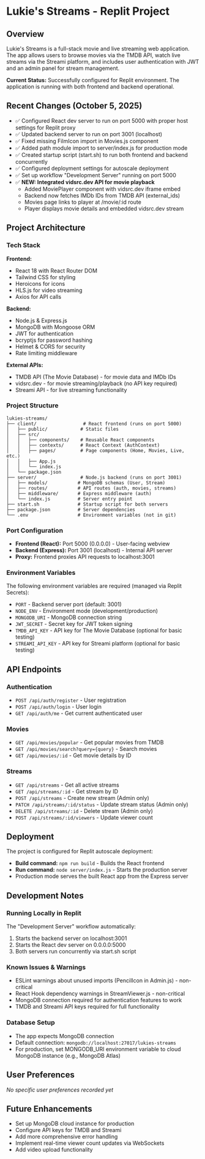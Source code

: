 # Lukie's Streams - Replit Project

## Overview
Lukie's Streams is a full-stack movie and live streaming web application. The app allows users to browse movies via the TMDB API, watch live streams via the Streami platform, and includes user authentication with JWT and an admin panel for stream management.

**Current Status:** Successfully configured for Replit environment. The application is running with both frontend and backend operational.

## Recent Changes (October 5, 2025)
- ✅ Configured React dev server to run on port 5000 with proper host settings for Replit proxy
- ✅ Updated backend server to run on port 3001 (localhost)
- ✅ Fixed missing FilmIcon import in Movies.js component
- ✅ Added path module import to server/index.js for production mode
- ✅ Created startup script (start.sh) to run both frontend and backend concurrently
- ✅ Configured deployment settings for autoscale deployment
- ✅ Set up workflow "Development Server" running on port 5000
- ✅ **NEW: Integrated vidsrc.dev API for movie playback**
  - Added MoviePlayer component with vidsrc.dev iframe embed
  - Backend now fetches IMDb IDs from TMDB API (external_ids)
  - Movies page links to player at /movie/:id route
  - Player displays movie details and embedded vidsrc.dev stream

## Project Architecture

### Tech Stack
**Frontend:**
- React 18 with React Router DOM
- Tailwind CSS for styling
- Heroicons for icons
- HLS.js for video streaming
- Axios for API calls

**Backend:**
- Node.js & Express.js
- MongoDB with Mongoose ORM
- JWT for authentication
- bcryptjs for password hashing
- Helmet & CORS for security
- Rate limiting middleware

**External APIs:**
- TMDB API (The Movie Database) - for movie data and IMDb IDs
- vidsrc.dev - for movie streaming/playback (no API key required)
- Streami API - for live streaming functionality

### Project Structure
```
lukies-streams/
├── client/                 # React frontend (runs on port 5000)
│   ├── public/            # Static files
│   ├── src/
│   │   ├── components/    # Reusable React components
│   │   ├── contexts/      # React Context (AuthContext)
│   │   ├── pages/         # Page components (Home, Movies, Live, etc.)
│   │   ├── App.js
│   │   └── index.js
│   └── package.json
├── server/                # Node.js backend (runs on port 3001)
│   ├── models/           # MongoDB schemas (User, Stream)
│   ├── routes/           # API routes (auth, movies, streams)
│   ├── middleware/       # Express middleware (auth)
│   └── index.js          # Server entry point
├── start.sh              # Startup script for both servers
├── package.json          # Server dependencies
└── .env                  # Environment variables (not in git)
```

### Port Configuration
- **Frontend (React):** Port 5000 (0.0.0.0) - User-facing webview
- **Backend (Express):** Port 3001 (localhost) - Internal API server
- **Proxy:** Frontend proxies API requests to localhost:3001

### Environment Variables
The following environment variables are required (managed via Replit Secrets):

- `PORT` - Backend server port (default: 3001)
- `NODE_ENV` - Environment mode (development/production)
- `MONGODB_URI` - MongoDB connection string
- `JWT_SECRET` - Secret key for JWT token signing
- `TMDB_API_KEY` - API key for The Movie Database (optional for basic testing)
- `STREAMI_API_KEY` - API key for Streami platform (optional for basic testing)

## API Endpoints

### Authentication
- `POST /api/auth/register` - User registration
- `POST /api/auth/login` - User login
- `GET /api/auth/me` - Get current authenticated user

### Movies
- `GET /api/movies/popular` - Get popular movies from TMDB
- `GET /api/movies/search?query={query}` - Search movies
- `GET /api/movies/:id` - Get movie details by ID

### Streams
- `GET /api/streams` - Get all active streams
- `GET /api/streams/:id` - Get stream by ID
- `POST /api/streams` - Create new stream (Admin only)
- `PATCH /api/streams/:id/status` - Update stream status (Admin only)
- `DELETE /api/streams/:id` - Delete stream (Admin only)
- `POST /api/streams/:id/viewers` - Update viewer count

## Deployment
The project is configured for Replit autoscale deployment:
- **Build command:** `npm run build` - Builds the React frontend
- **Run command:** `node server/index.js` - Starts the production server
- Production mode serves the built React app from the Express server

## Development Notes

### Running Locally in Replit
The "Development Server" workflow automatically:
1. Starts the backend server on localhost:3001
2. Starts the React dev server on 0.0.0.0:5000
3. Both servers run concurrently via start.sh script

### Known Issues & Warnings
- ESLint warnings about unused imports (PencilIcon in Admin.js) - non-critical
- React Hook dependency warnings in StreamViewer.js - non-critical
- MongoDB connection required for authentication features to work
- TMDB and Streami API keys required for full functionality

### Database Setup
- The app expects MongoDB connection
- Default connection: `mongodb://localhost:27017/lukies-streams`
- For production, set MONGODB_URI environment variable to cloud MongoDB instance (e.g., MongoDB Atlas)

## User Preferences
*No specific user preferences recorded yet*

## Future Enhancements
- Set up MongoDB cloud instance for production
- Configure API keys for TMDB and Streami
- Add more comprehensive error handling
- Implement real-time viewer count updates via WebSockets
- Add video upload functionality
